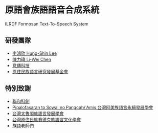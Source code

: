 # 原語會族語語音合成系統

ILRDF Formosan Text-To-Speech System

## 研發團隊

- [李鴻欣 Hung-Shin Lee](mailto:hungshinlee@gmail.com)
- [陳力瑋 Li-Wei Chen](mailto:wayne900619@gmail.com)
- [意傳科技](https://ithuan.tw/)
- [原住民族語言研究發展基金會](https://www.ilrdf.org.tw/)

## 特別致謝
- [聯和科創](https://www.104.com.tw/company/1a2x6bmu75)
- [Pipalofasaran to Sowal no Pangcah/'Amis 台灣阿美族語言永續發展學會](https://www.facebook.com/groups/ypspt/about)
- [台灣太魯閣族語言發展學會](https://qkktt.com/)
- [台灣原住民族賽德克族語言文化學會](https://www.facebook.com/3S3TBL/)
- 族語老師們
